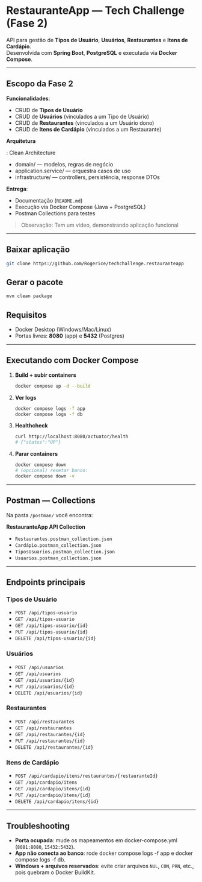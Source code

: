 # RestauranteApp — Tech Challenge (Fase 2)

API para gestão de **Tipos de Usuário**, **Usuários**, **Restaurantes** e **Itens de Cardápio**.  
Desenvolvida com **Spring Boot**, **PostgreSQL** e executada via **Docker Compose**.

---

## Escopo da Fase 2

**Funcionalidades**:  
  - CRUD de **Tipos de Usuário**  
  - CRUD de **Usuários** (vinculados a um Tipo de Usuário)  
  - CRUD de **Restaurantes** (vinculados a um Usuário dono)  
  - CRUD de **Itens de Cardápio** (vinculados a um Restaurante)  

**Arquitetura**

: Clean Architecture  
  - domain/ — modelos, regras de negócio  
  - application.service/ — orquestra casos de uso  
  - infrastructure/ — controllers, persistência, response DTOs
  
**Entrega**:

  - Documentação (`README.md`)  
  - Execução via Docker Compose (Java + PostgreSQL)  
  - Postman Collections para testes  

> Observação: Tem um video, demonstrando aplicação funcional

---

## Baixar aplicação
```bash
git clone https://github.com/Rogerice/techchallenge.restauranteapp
   ```

## Gerar o pacote
```bash
mvn clean package
   ```
## Requisitos

- Docker Desktop (Windows/Mac/Linux)  
- Portas livres: **8080** (app) e **5432** (Postgres)

---

## Executando com Docker Compose

1. **Build + subir containers**

   ```bash
   docker compose up -d --build
   ```

2. **Ver logs**

   ```bash
   docker compose logs -f app
   docker compose logs -f db
   ```

3. **Healthcheck**

   ```bash
   curl http://localhost:8080/actuator/health
   # {"status":"UP"}
   ```

4. **Parar containers**

   ```bash
   docker compose down
   # (opcional) resetar banco:
   docker compose down -v
   ```

---

## Postman — Collections

Na pasta `/postman/` você encontra:

**RestauranteApp API Collection**
- `Restaurantes.postman_collection.json`
- `Cardápio.postman_collection.json`
- `TiposUsuarios.postman_collection.json` 
- `Usuarios.postman_collection.json` 


---

## Endpoints principais

### Tipos de Usuário
- `POST /api/tipos-usuario`
- `GET /api/tipos-usuario`
- `GET /api/tipos-usuario/{id}`
- `PUT /api/tipos-usuario/{id}`
- `DELETE /api/tipos-usuario/{id}`

### Usuários
- `POST /api/usuarios`
- `GET /api/usuarios`
- `GET /api/usuarios/{id}`
- `PUT /api/usuarios/{id}`
- `DELETE /api/usuarios/{id}`

### Restaurantes
- `POST /api/restaurantes`
- `GET /api/restaurantes`
- `GET /api/restaurantes/{id}`
- `PUT /api/restaurantes/{id}`
- `DELETE /api/restaurantes/{id}`

### Itens de Cardápio
- `POST /api/cardapio/itens/restaurantes/{restauranteId}`
- `GET /api/cardapio/itens`
- `GET /api/cardapio/itens/{id}`
- `PUT /api/cardapio/itens/{id}`
- `DELETE /api/cardapio/itens/{id}`

---

## Troubleshooting

- **Porta ocupada**: mude os mapeamentos em docker-compose.yml (`8081:8080`, `15432:5432`).  
- **App não conecta ao banco**: rode docker compose logs -f app e docker compose logs -f db.  
- **Windows + arquivos reservados**: evite criar arquivos `NUL`, `CON`, `PRN`, etc., pois quebram o Docker BuildKit.

